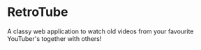 # RetroTube
A classy web application to watch old videos from your favourite YouTuber's together with others!
